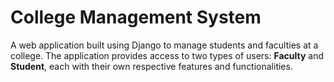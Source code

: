 
# College Management System

A web application built using Django to manage students and faculties at a college. The application provides access to two types of users: **Faculty** and **Student**, each with their own respective features and functionalities.

